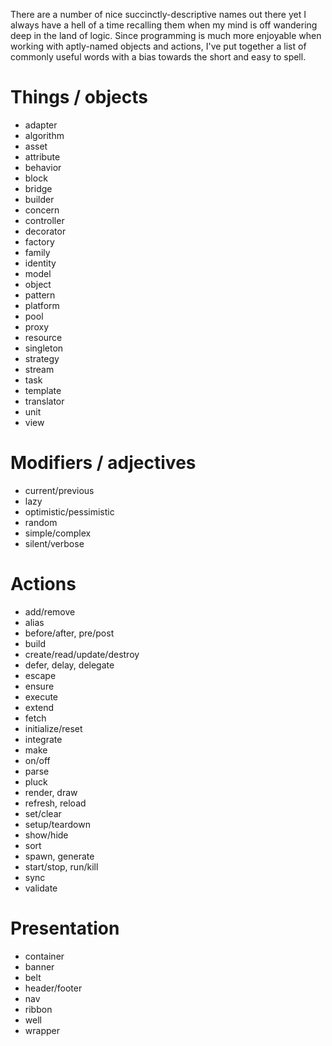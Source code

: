 There are a number of nice succinctly-descriptive names out there yet I always have a hell of a time recalling them when my mind is off wandering deep in the land of logic.  Since programming is much more enjoyable when working with aptly-named objects and actions, I've put together a list of commonly useful words with a bias towards the short and easy to spell.

# Things / objects

* adapter
* algorithm
* asset
* attribute
* behavior
* block
* bridge
* builder
* concern
* controller
* decorator
* factory
* family
* identity
* model
* object
* pattern
* platform
* pool
* proxy
* resource
* singleton
* strategy
* stream
* task
* template
* translator
* unit
* view

# Modifiers / adjectives

* current/previous
* lazy
* optimistic/pessimistic
* random
* simple/complex 
* silent/verbose


# Actions

* add/remove
* alias
* before/after, pre/post
* build
* create/read/update/destroy
* defer, delay, delegate
* escape
* ensure
* execute
* extend
* fetch
* initialize/reset
* integrate
* make
* on/off
* parse
* pluck
* render, draw
* refresh, reload
* set/clear
* setup/teardown
* show/hide
* sort
* spawn, generate
* start/stop, run/kill
* sync
* validate


# Presentation

* container
* banner
* belt
* header/footer
* nav
* ribbon
* well
* wrapper
